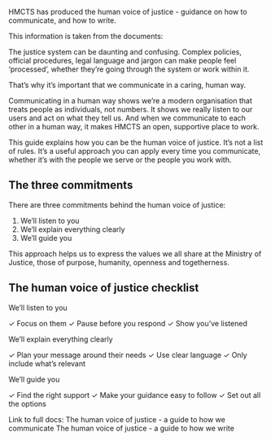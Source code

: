 HMCTS has produced the human voice of justice - guidance on how to communicate, and how to write. 

This information is taken from the documents: 


The justice system can be daunting and confusing. Complex policies, official procedures, legal language and jargon can make people feel ‘processed’, whether they’re going through the system or work within it.

That’s why it’s important that we communicate in a caring, human way.

Communicating in a human way shows we’re a modern organisation that treats people as individuals, not numbers. It shows we really listen to our users and act on what they tell us. And when we communicate to each other in a human way, it makes HMCTS an open, supportive place
to work.

This guide explains how you can be the human voice of justice. It’s not a list of rules. It’s a useful approach you can apply every time you communicate, whether it’s with the people we serve or the people you work with.

## The three commitments

There are three commitments behind the human voice of justice:
					
1. We’ll listen to you
2. We’ll explain everything clearly 
3. We’ll guide you
					
This approach helps us to express the values we all share at the Ministry of Justice, those of purpose, humanity, openness and togetherness.			
					
## The human voice of justice checklist
									
We’ll listen to you
					
✓ Focus on them
✓ Pause before you respond ✓ Show you’ve listened
					
We’ll explain everything clearly
					
✓ Plan your message around their needs ✓ Use clear language
✓ Only include what’s relevant
					
We’ll guide you
					
✓ Find the right support
✓ Make your guidance easy to follow 
✓ Set out all the options
				
Link to full docs:
The human voice of justice - a guide to how we communicate
The human voice of justice - a guide to how we write




<!-- ## When to use this component

## When not to use this component

## How it works

## Research on this component -->

